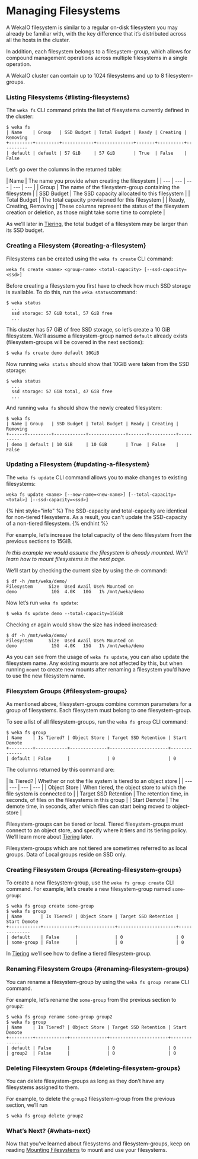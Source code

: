 # Managing Filesystems

A WekaIO filesystem is similar to a regular on-disk filesystem you may already be familiar with, with the key difference that it’s distributed across all the hosts in the cluster.

In addition, each filesystem belongs to a filesystem-group, which allows for compound management operations across multiple filesystems in a single operation.

A WekaIO cluster can contain up to 1024 filesystems and up to 8 filesystem-groups.

### Listing Filesystems {#listing-filesystems}

The `weka fs` CLI command prints the list of filesystems currently defined in the cluster:

```text
$ weka fs
| Name    | Group   | SSD Budget | Total Budget | Ready | Creating | Removing
+---------+---------+------------+--------------+-------+----------+----------
| default | default | 57 GiB     | 57 GiB       | True  | False    | False
```

Let’s go over the columns in the returned table:

| Name | The name you provide when creating the filesystem |
| --- | --- | --- | --- | --- |
| Group | The name of the filesystem-group containing the filesystem |
| SSD Budget | The SSD capacity allocated to this filesystem |
| Total Budget | The total capacity provisioned for this filesystem |
| Ready, Creating, Removing | These columns represent the status of the filesystem creation or deletion, as those might take some time to complete |

As we’ll later in [Tiering](tiering.md), the total budget of a filesystem may be larger than its SSD budget.

### Creating a Filesystem {#creating-a-filesystem}

Filesystems can be created using the `weka fs create` CLI command:

```text
weka fs create <name> <group-name> <total-capacity> [--ssd-capacity=<ssd>]
```

Before creating a filesystem you first have to check how much SSD storage is available. To do this, run the `weka status`command:

```text
$ weka status
  ...
  ssd storage: 57 GiB total, 57 GiB free
  ...
```

This cluster has 57 GiB of free SSD storage, so let’s create a 10 GiB filesystem. We’ll assume a filesystem-group named `default` already exists \(filesystem-groups will be covered in the next sections\):

```text
$ weka fs create demo default 10GiB 
```

Now running `weka status` should show that 10GiB were taken from the SSD storage:

```text
$ weka status
  ...
  ssd storage: 57 GiB total, 47 GiB free
  ...
```

And running `weka fs` should show the newly created filesystem:

```text
$ weka fs
| Name | Group   | SSD Budget | Total Budget | Ready | Creating | Removing 
+------+---------+------------+--------------+-------+----------+----------
| demo | default | 10 GiB     | 10 GiB       | True  | False    | False       
```

### Updating a Filesystem {#updating-a-filesystem}

The `weka fs update` CLI command allows you to make changes to existing filesystems:

```text
weka fs update <name> [--new-name=<new-name>] [--total-capacity=<total>] [--ssd-capacity=<ssd>]
```

{% hint style="info" %}
The SSD-capacity and total-capacity are identical for non-tiered filesystems. As a result, you can't update the SSD-capacity of a non-tiered filesystem.
{% endhint %}

For example, let’s increase the total capacity of the `demo` filesystem from the previous sections to 15GiB.

_In this example we would assume the filesystem is already mounted. We’ll learn how to mount filesystems in the next page._

We’ll start by checking the current size by using the `dh` command:

```text
$ df -h /mnt/weka/demo/
Filesystem      Size  Used Avail Use% Mounted on
demo             10G  4.0K   10G   1% /mnt/weka/demo
```

Now let’s run `weka fs update`:

```text
$ weka fs update demo --total-capacity=15GiB
```

Checking `df` again would show the size has indeed increased:

```text
$ df -h /mnt/weka/demo/
Filesystem      Size  Used Avail Use% Mounted on
demo             15G  4.0K   15G   1% /mnt/weka/demo
```

As you can see from the usage of `weka fs update`, you can also update the filesystem name. Any existing mounts are not affected by this, but when running `mount` to create new mounts after renaming a filesystem you’d have to use the new filesystem name.

### Filesystem Groups {#filesystem-groups}

As mentioned above, filesystem-groups combine common parameters for a group of filesystems. Each filesystem must belong to one filesystem-group.

To see a list of all filesystem-groups, run the `weka fs group` CLI command:

```text
$ weka fs group
| Name    | Is Tiered? | Object Store | Target SSD Retention | Start Demote 
+---------+------------+--------------+----------------------+--------------
| default | False      |              | 0                    | 0            
```

The columns returned by this command are:

| Is Tiered? | Whether or not the file system is tiered to an object store |
| --- | --- | --- | --- |
| Object Store | When tiered, the object store to which the file system is connected to |
| Target SSD Retention | The retention time, in seconds, of files on the filesystems in this group |
| Start Demote | The demote time, in seconds, after which files can start being moved to object-store |

Filesystem-groups can be tiered or local. Tiered filesystem-groups must connect to an object store, and specify where it tiers and its tiering policy. We’ll learn more about [Tiering](https://docs.weka.io/3.1/docs/fs/tiering.html) later.

Filesystem-groups which are not tiered are sometimes referred to as local groups. Data of Local groups reside on SSD only.

### Creating Filesystem Groups {#creating-filesystem-groups}

To create a new filesystem-group, use the `weka fs group create` CLI command. For example, let’s create a new filesystem-group named `some-group`:

```text
$ weka fs group create some-group
$ weka fs group
| Name       | Is Tiered? | Object Store | Target SSD Retention | Start Demote 
+------------+------------+--------------+----------------------+--------------
| default    | False      |              | 0                    | 0            
| some-group | False      |              | 0                    | 0            
```

In [Tiering](https://docs.weka.io/3.1/docs/fs/tiering.html) we’ll see how to define a tiered filesystem-group.

### Renaming Filesystem Groups {#renaming-filesystem-groups}

You can rename a filesystem-group by using the `weka fs group rename` CLI command.

For example, let’s rename the `some-group` from the previous section to `group2`:

```text
$ weka fs group rename some-group group2
$ weka fs group
| Name    | Is Tiered? | Object Store | Target SSD Retention | Start Demote 
+---------+------------+--------------+----------------------+--------------
| default | False      |              | 0                    | 0            
| group2  | False      |              | 0                    | 0
```

### Deleting Filesystem Groups {#deleting-filesystem-groups}

You can delete filesystem-groups as long as they don’t have any filesystems assigned to them.

For example, to delete the `group2` filesystem-group from the previous section, we’ll run

```text
$ weka fs group delete group2
```

### What’s Next? {#whats-next}

Now that you’ve learned about filesystems and filesystem-groups, keep on reading [Mounting Filesystems](mounting-filesystems.md) to mount and use your filesystems.

